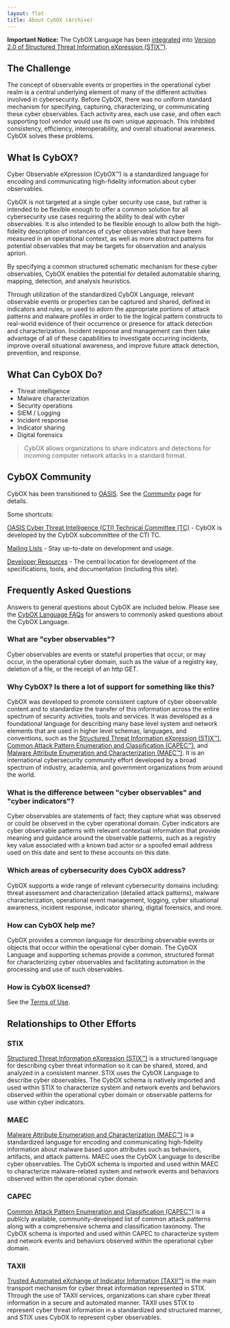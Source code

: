 ```yaml
---
layout: flat
title: About CybOX (Archive)
---
```


**Important Notice:** The CybOX Language has been [integrated](https://oasis-open.github.io/cti-documentation/stix/compare#one-standard) into [Version 2.0 of Structured Threat Information eXpression (STIX™)](https://oasis-open.github.io/cti-documentation/).

## The Challenge
The concept of observable events or properties in the operational cyber realm is a central underlying element of many of the different activities involved in cybersecurity. Before CybOX, there was no uniform standard mechanism for specifying, capturing, characterizing, or communicating these cyber observables. Each activity area, each use case, and often each supporting tool vendor would use its own unique approach. This inhibited consistency, efficiency, interoperability, and overall situational awareness. CybOX solves these problems.

## What Is CybOX?
Cyber Observable eXpression (CybOX™) is a standardized language for encoding and communicating high-fidelity information about cyber observables. 

CybOX is not targeted at a single cyber security use case, but rather is intended to be flexible enough to offer a common solution for all cybersecurity use cases requiring the ability to deal with cyber observables. It is also intended to be flexible enough to allow both the high-fidelity description of instances of cyber observables that have been measured in an operational context, as well as more abstract patterns for potential observables that may be targets for observation and analysis apriori. 

By specifying a common structured schematic mechanism for these cyber observables, CybOX enables the potential for detailed automatable sharing, mapping, detection, and analysis heuristics.

Through utilization of the standardized CybOX Language, relevant observable events or properties can be captured and shared, defined in indicators and rules, or used to adorn the appropriate portions of attack patterns and malware profiles in order to tie the logical pattern constructs to real-world evidence of their occurrence or presence for attack detection and characterization. Incident response and management can then take advantage of all of these capabilities to investigate occurring incidents, improve overall situational awareness, and improve future attack detection, prevention, and response.

## What Can CybOX Do?

- Threat intelligence
- Malware characterization
- Security operations
- SIEM / Logging
- Incident response
- Indicator sharing
- Digital forensics

>  CybOX allows organizations to share indicators and detections for incoming computer network attacks in a standard format.

## CybOX Community
CybOX has been transitioned to [OASIS](https://www.oasis-open.org/committees/cti). See the [Community](/community/) page for details. 

Some shortcuts:  

[OASIS Cyber Threat Intelligence (CTI) Technical Committee (TC)](https://www.oasis-open.org/committees/cti) - CybOX is developed by the CybOX subcommittee of the CTI TC. 

[Mailing Lists](/community/#discussion-lists-amp-archives) - Stay up-to-date on development and usage. 

[Developer Resources](/documentation/tools/) - The central location for development of the specifications, tools, and documentation (including this site). 

## Frequently Asked Questions

Answers to general questions about CybOX are included below. Please see the [CybOX Language FAQs](/faqs/) for answers to commonly asked questions about the CybOX Language.

###  What are "cyber observables"?

Cyber observables are events or stateful properties that occur, or may occur, in the operational cyber domain, such as the value of a registry key, deletion of a file, or the receipt of an http GET.

### Why CybOX? Is there a lot of support for something like this?

CybOX was developed to promote consistent capture of cyber observable content and to standardize the transfer of this information across the entire spectrum of security activities, tools and services. It was developed as a foundational language for describing many base level system and network elements that are used in higher level schemas, languages, and conventions, such as the [Structured Threat Information eXpression (STIX™)](https://stixproject.github.io/), [Common Attack Pattern Enumeration and Classification (CAPEC™)](https://capec.mitre.org/), and [Malware Attribute Enumeration and Characterization (MAEC™)](https://maecproject.github.io/). It is an international cybersecurity community effort developed by a broad spectrum of industry, academia, and government organizations from around the world.

### What is the difference between "cyber observables" and "cyber indicators"?

Cyber observables are statements of fact; they capture what was observed or could be observed in the cyber operational domain. Cyber indicators are cyber observable patterns with relevant contextual information that provide meaning and guidance around the observable patterns, such as a registry key value associated with a known bad actor or a spoofed email address used on this date and sent to these accounts on this date.

### Which areas of cybersecurity does CybOX address?

CybOX supports a wide range of relevant cybersecurity domains including: threat assessment and characterization (detailed attack patterns), malware characterization, operational event management, logging, cyber situational awareness, incident response, indicator sharing, digital forensics, and more.

### How can CybOX help me?

CybOX provides a common language for describing observable events or objects that occur within the operational cyber domain. The CybOX Language and supporting schemas provide a common, structured format for characterizing cyber observables and facilitating automation in the processing and use of such observables.

### How is CybOX licensed?

See the [Terms of Use](/tou.html).

## Relationships to Other Efforts

### STIX

[Structured Threat Information eXpression (STIX™)](https://stixproject.github.io/) is a structured language for describing cyber threat information so it can be shared, stored, and analyzed in a consistent manner. STIX uses the CybOX Language to describe cyber observables. The CybOX schema is natively imported and used within STIX to characterize system and network events and behaviors observed within the operational cyber domain or observable patterns for use within cyber indicators.

### MAEC

[Malware Attribute Enumeration and Characterization (MAEC™)](https://maecproject.github.io/) is a standardized language for encoding and communicating high-fidelity information about malware based upon attributes such as behaviors, artifacts, and attack patterns. MAEC uses the CybOX Language to describe cyber observables. The CybOX schema is imported and used within MAEC to characterize malware-related system and network events and behaviors observed within the operational cyber domain.

### CAPEC

[Common Attack Pattern Enumeration and Classification (CAPEC™)](https://capec.mitre.org/) is a publicly available, community-developed list of common attack patterns along with a comprehensive schema and classification taxonomy. The CybOX schema is imported and used within CAPEC to characterize system and network events and behaviors observed within the operational cyber domain.

### TAXII

[Trusted Automated eXchange of Indicator Information (TAXII™)](http://taxiiproject.github.io/) is the main transport mechanism for cyber threat information represented in STIX. Through the use of TAXII services, organizations can share cyber threat information in a secure and automated manner. TAXII uses STIX to represent cyber threat information in a standardized and structured manner, and STIX uses CybOX to represent cyber observables.

